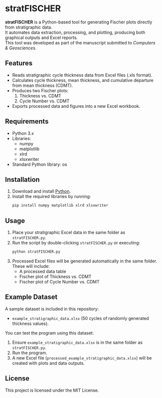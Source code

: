 # stratFISCHER

**stratFISCHER** is a Python-based tool for generating Fischer plots directly from stratigraphic data.  
It automates data extraction, processing, and plotting, producing both graphical outputs and Excel reports.  
This tool was developed as part of the manuscript submitted to *Computers & Geosciences*.  

## Features
- Reads stratigraphic cycle thickness data from Excel files (.xls format).  
- Calculates cycle thickness, mean thickness, and cumulative departure from mean thickness (CDMT).  
- Produces two Fischer plots:  
  1. Thickness vs. CDMT  
  2. Cycle Number vs. CDMT  
- Exports processed data and figures into a new Excel workbook.  

## Requirements
- Python 3.x  
- Libraries:  
  - numpy  
  - matplotlib  
  - xlrd  
  - xlsxwriter  
- Standard Python library: os  

## Installation
1. Download and install [Python](https://www.python.org/downloads/).  
2. Install the required libraries by running:  
   ```bash
   pip install numpy matplotlib xlrd xlsxwriter
   ```

## Usage
1. Place your stratigraphic Excel data in the same folder as `stratFISCHER.py`.  
2. Run the script by double-clicking `stratFISCHER.py` or executing:  
   ```bash
   python stratFISCHER.py
   ```
3. Processed Excel files will be generated automatically in the same folder.  
   These will include:  
   - A processed data table  
   - Fischer plot of Thickness vs. CDMT  
   - Fischer plot of Cycle Number vs. CDMT  

## Example Dataset
A sample dataset is included in this repository:  
- `example_stratigraphic_data.xlsx` (50 cycles of randomly generated thickness values).  

You can test the program using this dataset:  
1. Ensure `example_stratigraphic_data.xlsx` is in the same folder as `stratFISCHER.py`.  
2. Run the program.  
3. A new Excel file (`processed_example_stratigraphic_data.xlsx`) will be created with plots and data outputs.  

## License
This project is licensed under the MIT License.  
